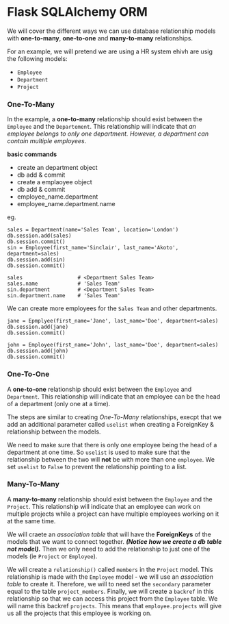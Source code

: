 # Flask SQLAlchemy ORM #

We will cover the different ways we can use database relationship models with **one-to-many**, **one-to-one** and **many-to-many** relationships.

For an example, we will pretend we are using a HR system ehivh are usig the following models:
- `Employee`
- `Department`
- `Project`

### One-To-Many ###
 In the example, a **one-to-many** relationship should exist between the `Employee` and the `Departement`. This relationship will indicate that *an employee belongs to only one department. However, a department can contain multiple employees*.

 **basic commands**
 
 - create an department object
 - db add & commit
 - create a emplaoyee object
 - db add & commit
 - employee_name.department
 - employee_name.department.name

 eg.
 ```
 sales = Department(name='Sales Team', location='London')
 db.session.add(sales)
 db.session.commit()
 sin = Employee(first_name='Sinclair', last_name='Akoto', department=sales)
 db.session.add(sin)
 db.session.commit()

 sales                  # <Department Sales Team>
 sales.name             # 'Sales Team'
 sin.department         # <Department Sales Team>
 sin.department.name    # 'Sales Team'
 ```

 We can create more employees for the `Sales Team` and other departments.
 ```
 jane = Epmplyee(first_name='Jane', last_name='Doe', department=sales)
 db.session.add(jane)
 db.session.commit()

 john = Employee(first_name='John', last_name='Doe', department=sales)
 db.session.add(john)
 db.session.commit()
 ```

 ### One-To-One ###
A **one-to-one** relationship should exist between the `Employee` and `Department`. This relationship will indicate that an employee can be the head of a department (only one at a time).

The steps are similar to creating *One-To-Many* relationships, execpt that we add an additional parameter called `uselist` when creating a ForeignKey & relationship between the models.

We need to make sure that there is only one employee being the head of a department at one time.  So `uselist` is used to make sure that the relationship between the two will **not** be with more than one `employee`.  We set `uselist` to `False` to prevent the relationship pointing to a list.


### Many-To-Many ###
A **many-to-many** relationship should exist between the `Employee` and the `Project`. This relationship will indicate that an employee can work on multiple projects while a project can have multiple employees working on it at the same time.

We will craete an *association table* that will have the **ForeignKeys** of the models that we want to connect together.  ***(Notice how we create a db table not model).***  Then we only need to add the relationship to just one of the models (ie `Project` or `Employee`).

We will create a `relationship()` called `members` in the `Project` model. This relationship is made with the `Employee` model - we will use an *association table* to create it. Therefore, we will to need set the `secondary` parameter equal to the table `project_members`. Finally, we will create a `backref` in this relationship so that we can access this project from the `Employee` table. We will name this backref `projects`. This means that `employee.projects` will give us all the projects that this employee is working on.